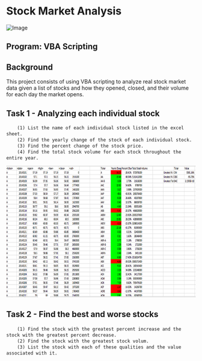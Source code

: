 # Stock Market Analysis 

<img src="https://sites.duke.edu/perspective/files/2020/01/stock-market-getty-images-rf.jpg" alt = "Image" width="1000" height="300">

## Program: VBA Scripting 

## Background 

This project consists of using VBA scripting to analyze real stock market data given a list of stocks and how they opened, closed, and their volume for each day the market opens. 

## Task 1 - Analyzing each individual stock 

        (1) List the name of each individual stock listed in the excel sheet. 
        (2) Find the yearly change of the stock of each individual stock. 
        (3) Find the percent change of the stock price. 
        (4) Find the total stock volume for each stock throughout the entire year. 
        
<img src="https://github.com/Abdullah101298/Stock_Market_Analysis/blob/master/Images/VBA_Solution_2014.png?raw=true"  alt = "Image" width="1000" height="350">
                
## Task 2 - Find the best and worse stocks 

        (1) Find the stock with the greatest percent increase and the stock with the greatest percent decrease. 
        (2) Find the stock with the greatest stock volum. 
        (3) List the stock with each of these qualities and the value associated with it. 
